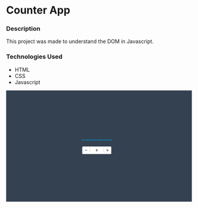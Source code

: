# Counter App 

### Description
This project was made to understand the DOM in Javascript.

### Technologies Used
- HTML
- CSS 
- Javascript

![Screenshot](Screenshot.png)
